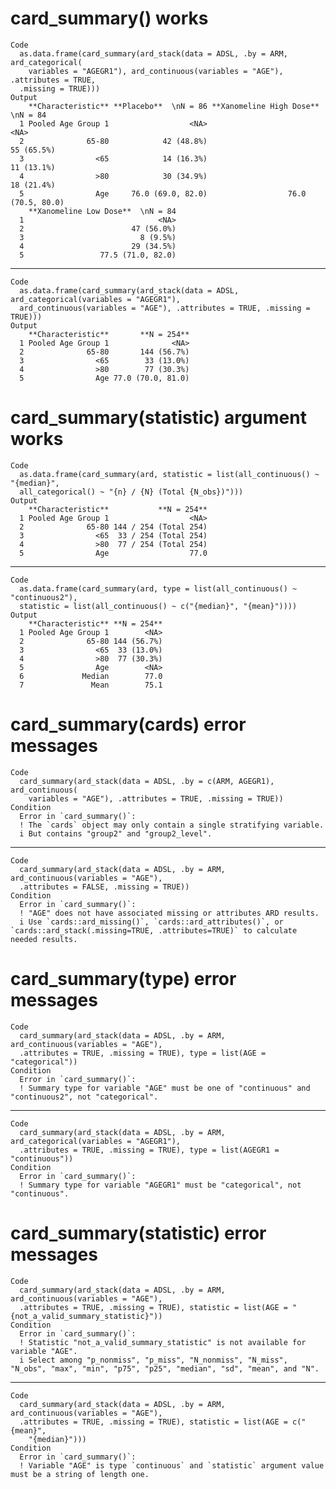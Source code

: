 # card_summary() works

    Code
      as.data.frame(card_summary(ard_stack(data = ADSL, .by = ARM, ard_categorical(
        variables = "AGEGR1"), ard_continuous(variables = "AGE"), .attributes = TRUE,
      .missing = TRUE)))
    Output
        **Characteristic** **Placebo**  \nN = 86 **Xanomeline High Dose**  \nN = 84
      1 Pooled Age Group 1                  <NA>                               <NA>
      2              65-80            42 (48.8%)                         55 (65.5%)
      3                <65            14 (16.3%)                         11 (13.1%)
      4                >80            30 (34.9%)                         18 (21.4%)
      5                Age     76.0 (69.0, 82.0)                  76.0 (70.5, 80.0)
        **Xanomeline Low Dose**  \nN = 84
      1                              <NA>
      2                        47 (56.0%)
      3                          8 (9.5%)
      4                        29 (34.5%)
      5                 77.5 (71.0, 82.0)

---

    Code
      as.data.frame(card_summary(ard_stack(data = ADSL, ard_categorical(variables = "AGEGR1"),
      ard_continuous(variables = "AGE"), .attributes = TRUE, .missing = TRUE)))
    Output
        **Characteristic**       **N = 254**
      1 Pooled Age Group 1              <NA>
      2              65-80       144 (56.7%)
      3                <65        33 (13.0%)
      4                >80        77 (30.3%)
      5                Age 77.0 (70.0, 81.0)

# card_summary(statistic) argument works

    Code
      as.data.frame(card_summary(ard, statistic = list(all_continuous() ~ "{median}",
      all_categorical() ~ "{n} / {N} (Total {N_obs})")))
    Output
        **Characteristic**           **N = 254**
      1 Pooled Age Group 1                  <NA>
      2              65-80 144 / 254 (Total 254)
      3                <65  33 / 254 (Total 254)
      4                >80  77 / 254 (Total 254)
      5                Age                  77.0

---

    Code
      as.data.frame(card_summary(ard, type = list(all_continuous() ~ "continuous2"),
      statistic = list(all_continuous() ~ c("{median}", "{mean}"))))
    Output
        **Characteristic** **N = 254**
      1 Pooled Age Group 1        <NA>
      2              65-80 144 (56.7%)
      3                <65  33 (13.0%)
      4                >80  77 (30.3%)
      5                Age        <NA>
      6             Median        77.0
      7               Mean        75.1

# card_summary(cards) error messages

    Code
      card_summary(ard_stack(data = ADSL, .by = c(ARM, AGEGR1), ard_continuous(
        variables = "AGE"), .attributes = TRUE, .missing = TRUE))
    Condition
      Error in `card_summary()`:
      ! The `cards` object may only contain a single stratifying variable.
      i But contains "group2" and "group2_level".

---

    Code
      card_summary(ard_stack(data = ADSL, .by = ARM, ard_continuous(variables = "AGE"),
      .attributes = FALSE, .missing = TRUE))
    Condition
      Error in `card_summary()`:
      ! "AGE" does not have associated missing or attributes ARD results.
      i Use `cards::ard_missing()`, `cards::ard_attributes()`, or `cards::ard_stack(.missing=TRUE, .attributes=TRUE)` to calculate needed results.

# card_summary(type) error messages

    Code
      card_summary(ard_stack(data = ADSL, .by = ARM, ard_continuous(variables = "AGE"),
      .attributes = TRUE, .missing = TRUE), type = list(AGE = "categorical"))
    Condition
      Error in `card_summary()`:
      ! Summary type for variable "AGE" must be one of "continuous" and "continuous2", not "categorical".

---

    Code
      card_summary(ard_stack(data = ADSL, .by = ARM, ard_categorical(variables = "AGEGR1"),
      .attributes = TRUE, .missing = TRUE), type = list(AGEGR1 = "continuous"))
    Condition
      Error in `card_summary()`:
      ! Summary type for variable "AGEGR1" must be "categorical", not "continuous".

# card_summary(statistic) error messages

    Code
      card_summary(ard_stack(data = ADSL, .by = ARM, ard_continuous(variables = "AGE"),
      .attributes = TRUE, .missing = TRUE), statistic = list(AGE = "{not_a_valid_summary_statistic}"))
    Condition
      Error in `card_summary()`:
      ! Statistic "not_a_valid_summary_statistic" is not available for variable "AGE".
      i Select among "p_nonmiss", "p_miss", "N_nonmiss", "N_miss", "N_obs", "max", "min", "p75", "p25", "median", "sd", "mean", and "N".

---

    Code
      card_summary(ard_stack(data = ADSL, .by = ARM, ard_continuous(variables = "AGE"),
      .attributes = TRUE, .missing = TRUE), statistic = list(AGE = c("{mean}",
        "{median}")))
    Condition
      Error in `card_summary()`:
      ! Variable "AGE" is type `continuous` and `statistic` argument value must be a string of length one.

